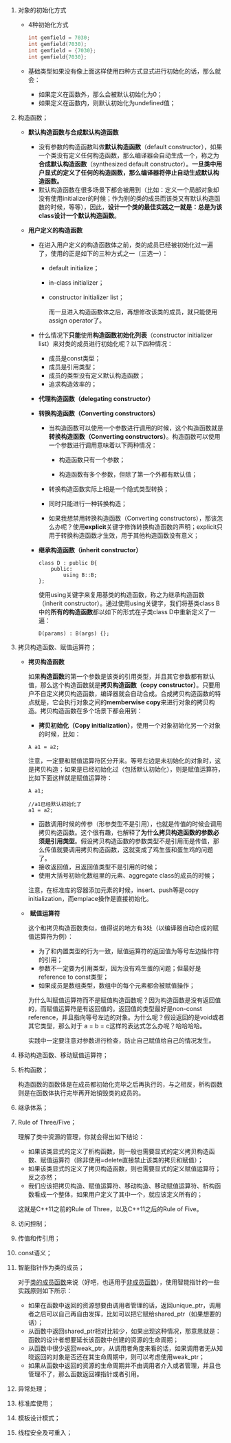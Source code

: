 1. 对象的初始化方式

   - 4种初始化方式

     ```cpp
     int gemfield = 7030;
     int gemfield(7030);
     int gemfield = {7030};
     int gemfield{7030};
     ```

   - 基础类型如果没有像上面这样使用四种方式显式进行初始化的话，那么就会：

     - 如果定义在函数外，那么会被默认初始化为0；
     - 如果定义在函数内，则默认初始化为undefined值；

2. 构造函数；

   - **默认构造函数与合成默认构造函数**

     - 没有参数的构造函数叫做**默认构造函数**（default constructor），如果一个类没有定义任何构造函数，那么编译器会自动生成一个，称之为**合成默认构造函数**（synthesized default constructor）。**一旦类中用户显式的定义了任何的构造函数，那么编译器将停止自动生成默认构造函数。**
     - 默认构造函数在很多场景下都会被用到（比如：定义一个局部对象却没有使用initializer的时候；作为别的类的成员而该类又有默认构造函数的时候，等等），因此，**设计一个类的最佳实践之一就是：总是为该class设计一个默认构造函数**。

   - **用户定义的构造函数**

     - 在进入用户定义的构造函数体之前，类的成员已经被初始化过一遍了，使用的正是如下的三种方式之一（三选一）：

       - default initialize；

       - in-class initializer；

       - constructor initializer list；

         而一旦进入构造函数体之后，再想修改该类的成员，就只能使用assign operator了。

     - 什么情况下**只能**使用**构造函数初始化列表**（constructor initializer list）来对类的成员进行初始化呢？以下四种情况：

       - 成员是const类型；
       - 成员是引用类型；
       - 成员的类型没有定义默认构造函数；
       - 追求构造效率的；

     - **代理构造函数（delegating constructor）**

     - **转换构造函数（Converting constructors）**

       - 当构造函数可以使用一个参数进行调用的时候，这个构造函数就是**转换构造函数（Converting constructors）**。构造函数可以使用一个参数进行调用意味着以下两种情况：

         - 构造函数只有一个参数；

         - 构造函数有多个参数，但除了第一个外都有默认值；

       - 转换构造函数实际上相是一个隐式类型转换；
       - 同时只能进行一种转换构造；
       - 如果我想禁用转换构造函数（Converting constructors），那该怎么办呢？使用**explicit**关键字修饰转换构造函数的声明；explicit只用于转换构造函数才生效，用于其他构造函数没有意义；

     - **继承构造函数（inherit constructor）**

       ```text
       class D : public B{
           public:
               using B::B;
       };
       ```

       使用using关键字来复用基类的构造函数，称之为继承构造函数（inherit constructor）。通过使用using关键字，我们将基类class B中的**所有的构造函数**都以如下的形式在子类class D中重新定义了一遍：

       ```text
       D(params) : B(args) {};
       ```

       

1. 拷贝构造函数、赋值运算符；

   - **拷贝构造函数**

     如果**构造函数**的第一个参数是该类的引用类型，并且其它参数都有默认值，那么这个构造函数就是**拷贝构造函数（copy constructor）**。只要用户不自定义拷贝构造函数，编译器就会自动合成。合成拷贝构造函数的特点就是，它会执行对象之间的**memberwise copy**来进行对象的拷贝构造。拷贝构造函数在多个场景下都会用到：

     - **拷贝初始化（Copy initialization）**，使用一个对象初始化另一个对象的时候，比如：

     ```text
     A a1 = a2;
     ```

     注意，一定要和赋值运算符区分开来。等号左边是未初始化的对象时，这是拷贝构造；如果是已经初始化过（包括默认初始化），则是赋值运算符，比如下面这样就是赋值运算符：

     ```text
     A a1;
     
     //a1已经默认初始化了
     a1 = a2;
     ```

     - 函数调用时候的传参（形参类型不是引用），也就是传值的时候会调用拷贝构造函数。这个很有趣，也解释了**为什么拷贝构造函数的参数必须是引用类型**。假设拷贝构造函数的参数类型不是引用而是传值，那么传值就要调用拷贝构造函数，这就变成了鸡生蛋和蛋生鸡的问题了。
     - 接收返回值，且返回值类型不是引用的时候；
     - 使用大括号初始化数组里的元素、aggregate class的成员的时候；

     注意，在标准库的容器添加元素的时候，insert、push等是copy initialization，而emplace操作是直接初始化。

   - ​	**赋值运算符**

     这个和拷贝构造函数类似，值得说的地方有3处（以编译器自动合成的赋值运算符为例）：

     - 为了和内置类型的行为一致，赋值运算符的返回值为等号左边操作符的引用；
     - 参数不一定要为引用类型，因为没有鸡生蛋的问题；但最好是reference to const类型；
     - 如果成员是数组类型，数组中的每个元素都会被赋值操作；

     为什么叫赋值运算符而不是赋值构造函数呢？因为构造函数是没有返回值的，而赋值运算符是有返回值的。返回值的类型最好是non-const reference，并且指向等号左边的对象。为什么呢？假设返回的是void或者其它类型，那么对于 a = b = c这样的表达式怎么办呢？哈哈哈哈。

     实践中一定要注意对参数进行检查，防止自己赋值给自己的情况发生。

2. 移动构造函数、移动赋值运算符；

3. 析构函数；

   构造函数的函数体是在成员都初始化完毕之后再执行的，与之相反，析构函数则是在函数体执行完毕再开始销毁类的成员的。

4. 继承体系；

5. Rule of Three/Five；

   理解了类中资源的管理，你就会得出如下结论：

   - 如果该类显式的定义了析构函数，则一般也需要显式的定义拷贝构造函数、赋值运算符（除非使用=delete直接禁止该类的拷贝和赋值）；
   - 如果该类显式的定义了拷贝构造函数，则也需要显式的定义赋值运算符；反之亦然；
   - 我们应该把拷贝构造、赋值运算符、移动构造、移动赋值运算符、析构函数看成一个整体，如果用户定义了其中一个，就应该定义所有的；

   这就是C++11之前的Rule of Three，以及C++11之后的Rule of Five。

6. 访问控制；

7. 传值和传引用；

8. const语义；

9. 智能指针作为类的成员；

   对于[类的成员函数](https://www.zhihu.com/search?q=类的成员函数&search_source=Entity&hybrid_search_source=Entity&hybrid_search_extra={"sourceType"%3A"article"%2C"sourceId"%3A"271732707"})来说（好吧，也适用于[非成员函数](https://www.zhihu.com/search?q=非成员函数&search_source=Entity&hybrid_search_source=Entity&hybrid_search_extra={"sourceType"%3A"article"%2C"sourceId"%3A"271732707"})），使用智能指针的一些实践原则如下所示：

   - 如果在函数中返回的资源想要由调用者管理的话，返回unique_ptr，调用者之后可以自己再自由发挥，比如可以把它赋给shared_ptr（如果想要的话）；
   - 从函数中返回shared_ptr相对比较少，如果出现这种情况，那意思就是：函数的设计者想要延长该函数中创建的资源的生命周期；
   - 从函数中很少返回weak_ptr，从调用者角度来看的话，如果调用者无从知晓返回的对象是否还在其生命周期中，则可以考虑使用weak_ptr；
   - 如果从函数中返回的资源的生命周期并不由调用者介入或者管理，并且也管理不了，那么函数返回裸指针或者引用。

10. 异常处理；

11. 标准库使用；

12. 模板设计模式；

13. 线程安全及可重入；